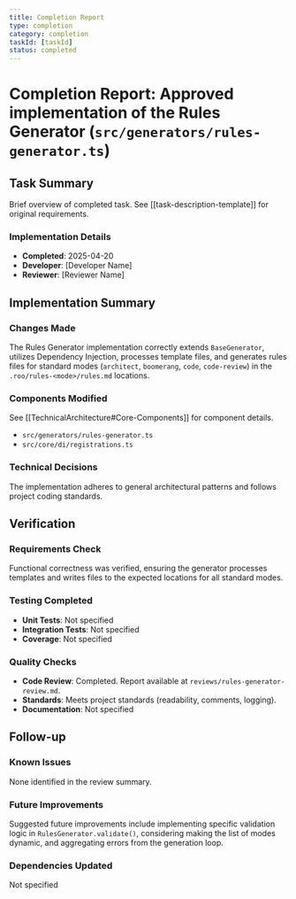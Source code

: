 ```yaml
---
title: Completion Report
type: completion
category: completion
taskId: [taskId]
status: completed
---
```


# Completion Report: Approved implementation of the Rules Generator (`src/generators/rules-generator.ts`)

## Task Summary

Brief overview of completed task. See [[task-description-template]] for original requirements.

### Implementation Details

- **Completed**: 2025-04-20
- **Developer**: [Developer Name]
- **Reviewer**: [Reviewer Name]

## Implementation Summary

### Changes Made

The Rules Generator implementation correctly extends `BaseGenerator`, utilizes Dependency Injection, processes template files, and generates rules files for standard modes (`architect`, `boomerang`, `code`, `code-review`) in the `.roo/rules-<mode>/rules.md` locations.

### Components Modified

See [[TechnicalArchitecture#Core-Components]] for component details.

- `src/generators/rules-generator.ts`
- `src/core/di/registrations.ts`

### Technical Decisions

The implementation adheres to general architectural patterns and follows project coding standards.

## Verification

### Requirements Check

Functional correctness was verified, ensuring the generator processes templates and writes files to the expected locations for all standard modes.

### Testing Completed

- **Unit Tests**: Not specified
- **Integration Tests**: Not specified
- **Coverage**: Not specified

### Quality Checks

- **Code Review**: Completed. Report available at `reviews/rules-generator-review.md`.
- **Standards**: Meets project standards (readability, comments, logging).
- **Documentation**: Not specified

## Follow-up

### Known Issues

None identified in the review summary.

### Future Improvements

Suggested future improvements include implementing specific validation logic in `RulesGenerator.validate()`, considering making the list of modes dynamic, and aggregating errors from the generation loop.

### Dependencies Updated

Not specified
